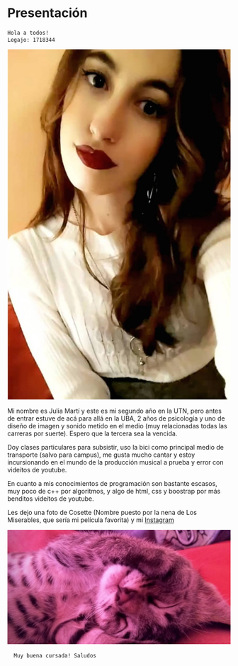 # Presentación

    Hola a todos! 
    Legajo: 1718344
    
<img src="fotomia.jpg">

Mi nombre es Julia Martí y este es mi segundo año en la UTN, pero antes de entrar estuve de acá para allá en la UBA, 2 años de psicología y uno de diseño de imagen y sonido metido en el medio (muy relacionadas todas las carreras por suerte). Espero que la tercera sea la vencida.  

Doy clases particulares para subsistir, uso la bici como principal medio de transporte (salvo para campus), me gusta mucho cantar y estoy incursionando en el mundo de la producción musical a prueba y error con videítos de youtube. 

En cuanto a mis conocimientos de programación son bastante escasos, muy poco de c++ por algoritmos, y algo de html, css y boostrap por más benditos videítos de youtube.
    
   Les dejo una foto de Cosette (Nombre puesto por la nena de Los Miserables, que sería mi película favorita) y mi [Instagram](https://www.instagram.com/juulimarti/?hl=es-la)
   
   <img src="cosette.jpg">

      Muy buena cursada! Saludos
